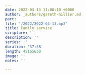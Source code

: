 ```yaml
---
date: 2022-03-13 11:00:10 +0000
author: _authors/gareth-hillier.md
part: 
file: "/2022/2022-03-13.mp3"
title: Family service
scripture: ''
description: ''
series: ''
duration: '37:38'
length: 45165630
image: ''
notes: ''

---
```

